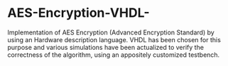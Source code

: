 # AES-Encryption-VHDL-
Implementation of AES Encryption (Advanced Encryption Standard) by using an Hardware description language. VHDL has been chosen for this purpose and various simulations have been actualized to verify the correctness of the algorithm, using an appositely customized testbench.
